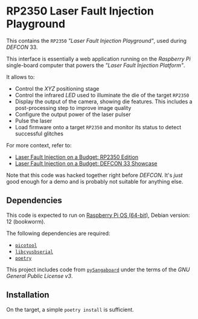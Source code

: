 # RP2350 Laser Fault Injection Playground

This contains the `RP2350` _"Laser Fault Injection Playground"_, used during _DEFCON_ 33.

This interface is essentially a web application running on the _Raspberry Pi_ single-board computer that powers the _"Laser Fault Injection Platform"_.

It allows to:

- Control the _XYZ_ positioning stage
- Control the infrared _LED_ used to illuminate the die of the target `RP2350`
- Display the output of the camera, showing die features. This includes a post-processing step to improve image quality
- Configure the output power of the laser pulser
- Pulse the laser
- Load firmware onto a target `RP2350` and monitor its status to detect successful glitches

For more context, refer to:

- [Laser Fault Injection on a Budget: RP2350 Edition](https://courk.cc/rp2350-challenge-laser)
- [Laser Fault Injection on a Budget: DEFCON 33 Showcase](https://courk.cc/lfi-defcon-content)

Note that this code was hacked together right before _DEFCON_. It's _just_ good enough for a demo and is probably not suitable for anything else.

## Dependencies

This code is expected to run on [Raspberry Pi OS (64-bit)](https://www.raspberrypi.com/software/operating-systems/#raspberry-pi-os-64-bit), Debian version: 12 (bookworm).

The following dependencies are required:

- [`picotool`](https://github.com/raspberrypi/picotool)
- [`libcyusbserial`](https://github.com/cyrozap/libcyusbserial/tree/master)
- [`poetry`](https://python-poetry.org/docs/#installing-with-the-official-installer)

This project includes code from [`pySangaboard`](https://gitlab.com/bath_open_instrumentation_group/pysangaboard) under the terms of the _GNU General Public License v3_.

## Installation

On the target, a simple `poetry install` is sufficient.